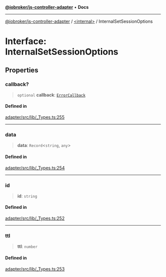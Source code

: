 [**@iobroker/js-controller-adapter**](../../README.md) • **Docs**

***

[@iobroker/js-controller-adapter](../../globals.md) / [\<internal\>](../README.md) / InternalSetSessionOptions

# Interface: InternalSetSessionOptions

## Properties

### callback?

> `optional` **callback**: [`ErrorCallback`](../type-aliases/ErrorCallback.md)

#### Defined in

[adapter/src/lib/\_Types.ts:255](https://github.com/ioBroker/ioBroker.js-controller/blob/1bddb836daa1042928a00fd5fb5e1f69cf0ebd69/packages/adapter/src/lib/_Types.ts#L255)

***

### data

> **data**: `Record`\<`string`, `any`\>

#### Defined in

[adapter/src/lib/\_Types.ts:254](https://github.com/ioBroker/ioBroker.js-controller/blob/1bddb836daa1042928a00fd5fb5e1f69cf0ebd69/packages/adapter/src/lib/_Types.ts#L254)

***

### id

> **id**: `string`

#### Defined in

[adapter/src/lib/\_Types.ts:252](https://github.com/ioBroker/ioBroker.js-controller/blob/1bddb836daa1042928a00fd5fb5e1f69cf0ebd69/packages/adapter/src/lib/_Types.ts#L252)

***

### ttl

> **ttl**: `number`

#### Defined in

[adapter/src/lib/\_Types.ts:253](https://github.com/ioBroker/ioBroker.js-controller/blob/1bddb836daa1042928a00fd5fb5e1f69cf0ebd69/packages/adapter/src/lib/_Types.ts#L253)
